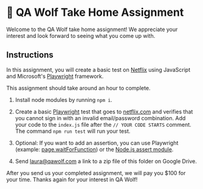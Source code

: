 # 🐺 QA Wolf Take Home Assignment

Welcome to the QA Wolf take home assignment! We appreciate your interest and look forward to seeing what you come up with.

## Instructions

In this assignment, you will create a basic test on [Netflix](https://www.netflix.com) using JavaScript and Microsoft's [Playwright](https://playwright.dev/docs/library) framework.

This assignment should take around an hour to complete.

1. Install node modules by running `npm i`.

2. Create a basic [Playwright](https://playwright.dev/docs/library) test that goes to [netflix.com](https://www.netflix.com) and verifies that you cannot sign in with an invalid email/password combination. Add your code to the `index.js` file after the `// YOUR CODE STARTS` comment. The command `npm run test` will run your test.

3. Optional: If you want to add an assertion, you can use Playwright (example: [page.waitForFunction](https://playwright.dev/docs/api/class-page#page-wait-for-function)) or the [Node.js assert module](https://nodejs.org/api/assert.html#assert_assert_value_message).

4. Send [laura@qawolf.com](mailto:laura@qawolf.com) a link to a zip file of this folder on Google Drive.

After you send us your completed assignment, we will pay you $100 for your time. Thanks again for your interest in QA Wolf!
